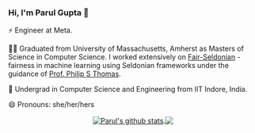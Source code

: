 ### Hi, I'm Parul Gupta 👋

⚡ Engineer at Meta.

🌱🌱 Graduated from University of Massachusetts, Amherst as Masters of Science in Computer Science. I worked extensively on <a href="https://parulgupta1004.github.io/fair-seldonian/">Fair-Seldonian</a> - fairness in machine learning using Seldonian frameworks under the guidance of <a href="https://people.cs.umass.edu/~pthomas/">Prof. Philip S Thomas</a>.

🌱 Undergrad in Computer Science and Engineering from IIT Indore, India.

😄 Pronouns: she/her/hers

<p align="center">
<a href="https://github.com/parulgupta1004/github-readme-stats">
  <img align="center" src="https://github-readme-stats.vercel.app/api?username=parulgupta1004" alt="Parul's github stats" />
</a>
<a href="https://github.com/parulgupta1004/github-readme-stats">
  <img align="center" src="https://github-readme-stats.vercel.app/api/top-langs/?username=parulgupta1004&layout=compact" />
</a>
</p>

<!--
Here are some ideas to get you started:

- I’m currently working on ...
- I’m currently learning ...
- 👯 I’m looking to collaborate on ...
- 🤔 I’m looking for help with ...
- Ask me about ...
- 📫 How to reach me: ...
- 😄 Pronouns: ...
- ⚡ Fun fact: ...
-->
